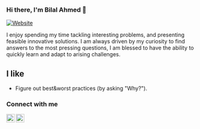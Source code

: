 ### Hi there, I'm Bilal Ahmed 👋

[![Website](https://img.shields.io/website?label=Bilal-Ahmed.com&style=for-the-badge&url=https%3A%2F%2Fwww.bilal-ahmed.com)](https://www.bilal-ahmed.com)

I enjoy spending my time tackling interesting problems, and presenting feasible innovative solutions. I am always driven by my curiosity to find answers to the most pressing questions, I am blessed to have the ability to quickly learn and adapt to arising challenges.

## I like

- Figure out best&worst practices (by asking "Why?").

### Connect with me

[<img align="left" alt="Bilal | LinkedIn" width="22px" src="https://cdn.jsdelivr.net/npm/simple-icons@v3/icons/linkedin.svg" />][linkedin]
[<img align="left" alt="View some of my talks on YouTube" width="22px" src="https://cdn.jsdelivr.net/npm/simple-icons@v3/icons/youtube.svg" />][youtube]

[linkedin]: https://www.linkedin.com/in/bilal-ahmed
[youtube]: https://www.youtube.com/channel/UCdcoU3nmJzZ51pH14schpxQ
